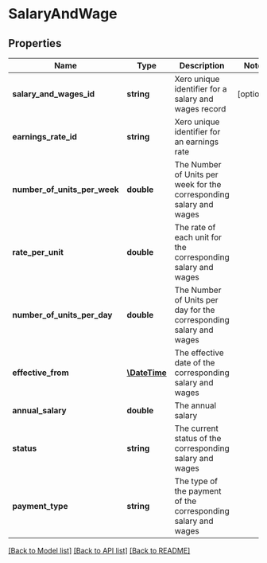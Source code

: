 # SalaryAndWage

## Properties
Name | Type | Description | Notes
------------ | ------------- | ------------- | -------------
**salary_and_wages_id** | **string** | Xero unique identifier for a salary and wages record | [optional] 
**earnings_rate_id** | **string** | Xero unique identifier for an earnings rate | 
**number_of_units_per_week** | **double** | The Number of Units per week for the corresponding salary and wages | 
**rate_per_unit** | **double** | The rate of each unit for the corresponding salary and wages | 
**number_of_units_per_day** | **double** | The Number of Units per day for the corresponding salary and wages | 
**effective_from** | [**\DateTime**](\DateTime.md) | The effective date of the corresponding salary and wages | 
**annual_salary** | **double** | The annual salary | 
**status** | **string** | The current status of the corresponding salary and wages | 
**payment_type** | **string** | The type of the payment of the corresponding salary and wages | 

[[Back to Model list]](../README.md#documentation-for-models) [[Back to API list]](../README.md#documentation-for-api-endpoints) [[Back to README]](../README.md)


